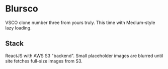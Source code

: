 # Blursco

VSCO clone number three from yours truly. This time with Medium-style lazy loading.

## Stack

ReactJS with AWS S3 "backend". Small placeholder images are blurred until site fetches full-size images from S3.
